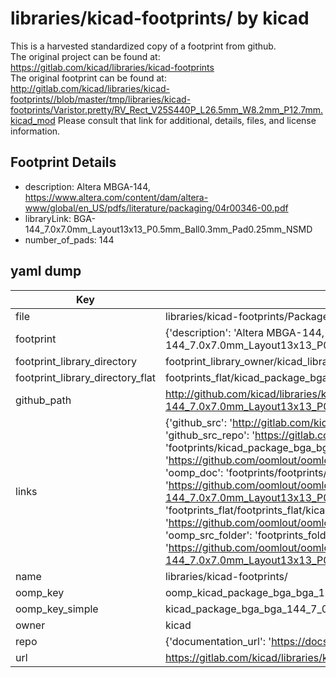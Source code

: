 # libraries/kicad-footprints/ by kicad  
This is a harvested standardized copy of a footprint from github.  
The original project can be found at:  
https://gitlab.com/kicad/libraries/kicad-footprints  
The original footprint can be found at:
http://gitlab.com/kicad/libraries/kicad-footprints//blob/master/tmp/libraries/kicad-footprints/Varistor.pretty/RV_Rect_V25S440P_L26.5mm_W8.2mm_P12.7mm.kicad_mod
Please consult that link for additional, details, files, and license information.  
## Footprint Details
* description: Altera MBGA-144, https://www.altera.com/content/dam/altera-www/global/en_US/pdfs/literature/packaging/04r00346-00.pdf  
* libraryLink: BGA-144_7.0x7.0mm_Layout13x13_P0.5mm_Ball0.3mm_Pad0.25mm_NSMD  
* number_of_pads: 144  
## yaml dump  
| Key | Value |  
| --- | --- |  
| file | libraries/kicad-footprints/Package_BGA.pretty/BGA-144_7.0x7.0mm_Layout13x13_P0.5mm_Ball0.3mm_Pad0.25mm_NSMD.kicad_mod |  
| footprint | {'description': 'Altera MBGA-144, https://www.altera.com/content/dam/altera-www/global/en_US/pdfs/literature/packaging/04r00346-00.pdf', 'libraryLink': 'BGA-144_7.0x7.0mm_Layout13x13_P0.5mm_Ball0.3mm_Pad0.25mm_NSMD', 'number_of_pads': 144} |  
| footprint_library_directory | footprint_library_owner/kicad_libraries/kicad-footprints/ |  
| footprint_library_directory_flat | footprints_flat/kicad_package_bga_bga_144_7_0x7_0mm_layout13x13_p0_5mm_ball0_3mm_pad0_25mm_nsmd/working |  
| github_path | http://github.com/kicad/libraries/kicad-footprints//blob/master/tmp/libraries/kicad-footprints/Package_BGA.pretty/BGA-144_7.0x7.0mm_Layout13x13_P0.5mm_Ball0.3mm_Pad0.25mm_NSMD.kicad_mod |  
| links | {'github_src': 'http://gitlab.com/kicad/libraries/kicad-footprints//blob/master/tmp/libraries/kicad-footprints/Varistor.pretty/RV_Rect_V25S440P_L26.5mm_W8.2mm_P12.7mm.kicad_mod', 'github_src_repo': 'https://gitlab.com/kicad/libraries/kicad-footprints', 'oomp_bot': 'footprints/kicad_package_bga_bga_144_7_0x7_0mm_layout13x13_p0_5mm_ball0_3mm_pad0_25mm_nsmd/working', 'oomp_bot_github': 'https://github.com/oomlout/oomlout_oomp_footprint_bot/tree/main/footprints/kicad_package_bga_bga_144_7_0x7_0mm_layout13x13_p0_5mm_ball0_3mm_pad0_25mm_nsmd/working', 'oomp_doc': 'footprints/footprints/kicad/Package_BGA/BGA-144_7.0x7.0mm_Layout13x13_P0.5mm_Ball0.3mm_Pad0.25mm_NSMD/working/', 'oomp_doc_github': 'https://github.com/oomlout/oomlout_oomp_footprint_doc/tree/main/footprints/footprints/kicad/Package_BGA/BGA-144_7.0x7.0mm_Layout13x13_P0.5mm_Ball0.3mm_Pad0.25mm_NSMD/working', 'oomp_src_flat': 'footprints_flat/footprints_flat/kicad_package_bga_bga_144_7_0x7_0mm_layout13x13_p0_5mm_ball0_3mm_pad0_25mm_nsmd/working', 'oomp_src_flat_github': 'https://github.com/oomlout/oomlout_oomp_footprint_src/tree/main/footprints_flat/kicad_package_bga_bga_144_7_0x7_0mm_layout13x13_p0_5mm_ball0_3mm_pad0_25mm_nsmd/working', 'oomp_src_folder': 'footprints_folder/footprints_folder/kicad/Package_BGA/BGA-144_7.0x7.0mm_Layout13x13_P0.5mm_Ball0.3mm_Pad0.25mm_NSMD/working', 'oomp_src_folder_github': 'https://github.com/oomlout/oomlout_oomp_footprint_src/tree/main/footprints_folder/kicad/Package_BGA/BGA-144_7.0x7.0mm_Layout13x13_P0.5mm_Ball0.3mm_Pad0.25mm_NSMD/working'} |  
| name | libraries/kicad-footprints/ |  
| oomp_key | oomp_kicad_package_bga_bga_144_7_0x7_0mm_layout13x13_p0_5mm_ball0_3mm_pad0_25mm_nsmd |  
| oomp_key_simple | kicad_package_bga_bga_144_7_0x7_0mm_layout13x13_p0_5mm_ball0_3mm_pad0_25mm_nsmd |  
| owner | kicad |  
| repo | {'documentation_url': 'https://docs.github.com/rest/repos/repos#get-a-repository', 'message': 'Not Found'} |  
| url | https://gitlab.com/kicad/libraries/kicad-footprints |  

